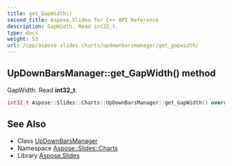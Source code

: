 ```yaml
---
title: get_GapWidth()
second_title: Aspose.Slides for C++ API Reference
description: GapWidth. Read int32_t.
type: docs
weight: 53
url: /cpp/aspose.slides.charts/updownbarsmanager/get_gapwidth/
---
```

## UpDownBarsManager::get_GapWidth() method


GapWidth. Read **int32_t**.

```cpp
int32_t Aspose::Slides::Charts::UpDownBarsManager::get_GapWidth() override
```

## See Also

* Class [UpDownBarsManager](./)
* Namespace [Aspose::Slides::Charts](../)
* Library [Aspose.Slides](../../)
